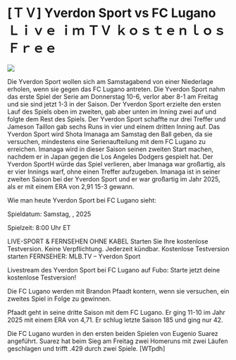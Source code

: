 # [ＴＶ] Yverdon Sport vs FC Lugano Ｌｉｖｅ ｉｍ ＴＶ ｋｏｓｔｅｎｌｏｓ Ｆｒｅｅ  
  
  
[![](https://i.imgur.com/qSNzIqt.png)](https://movie.rssnews.media/gqIaTNQZg.php)  
  
Die Yverdon Sport wollen sich am Samstagabend von einer Niederlage erholen, wenn sie gegen das FC Lugano antreten. Die Yverdon Sport nahm das erste Spiel der Serie am Donnerstag 10-6, verlor aber 8-1 am Freitag und sie sind jetzt 1-3 in der Saison. Der Yverdon Sport erzielte den ersten Lauf des Spiels oben im zweiten, gab aber unten im Inning zwei auf und folgte dem Rest des Spiels. Der Yverdon Sport schaffte nur drei Treffer und Jameson Taillon gab sechs Runs in vier und einem dritten Inning auf. Das Yverdon Sport wird Shota Imanaga am Samstag den Ball geben, da sie versuchen, mindestens eine Serienaufteilung mit dem FC Lugano zu erreichen. Imanaga wird in dieser Saison seinen zweiten Start machen, nachdem er in Japan gegen die Los Angeles Dodgers gespielt hat. Der Yverdon SportH würde das Spiel verlieren, aber Imanaga war großartig, als er vier Innings warf, ohne einen Treffer aufzugeben. Imanaga ist in seiner zweiten Saison bei der Yverdon Sport und er war großartig im Jahr 2025, als er mit einem ERA von 2,91 15-3 gewann.

Wie man heute Yverdon Sport bei FC Lugano sieht:

Spieldatum: Samstag, , 2025

Spielzeit: 8:00 Uhr ET

LIVE-SPORT & FERNSEHEN OHNE KABEL
Starten Sie Ihre kostenlose Testversion. Keine Verpflichtung. Jederzeit kündbar.
Kostenlose Testversion starten
FERNSEHER: MLB.TV – Yverdon Sport

Livestream des Yverdon Sport bei FC Lugano auf Fubo: Starte jetzt deine kostenlose Testversion!

Die FC Lugano werden mit Brandon Pfaadt kontern, wenn sie versuchen, ein zweites Spiel in Folge zu gewinnen.

Pfaadt geht in seine dritte Saison mit dem FC Lugano. Er ging 11-10 im Jahr 2025 mit einem ERA von 4,71. Er schlug letzte Saison 185 und ging nur 42.

Die FC Lugano wurden in den ersten beiden Spielen von Eugenio Suarez angeführt. Suarez hat beim Sieg am Freitag zwei Homeruns mit zwei Läufen geschlagen und trifft .429 durch zwei Spiele. [WTpdh]